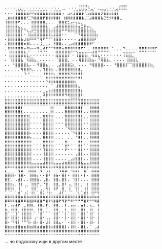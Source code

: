 .
⠄⠄⠄⢠⣄⠄⠄⠄⠄⠄⠄⠄⠄⠄⠄⠄⠄⢀⡀
⠄⠄⠄⢸⣿⣝⠦⣀⠄⢀⣀⣀⠄⠄⠄⣠⣾⣿⡇
⠄⠄⠄⢸⣿⣿⣿⣾⠿⢯⣿⣿⣯⣷⣾⣾⣿⣿
⠄⢀⡴⣺⣿⣿⡿⢛⣽⣿⣶⣶⡺⣿⣿⣿⣿⡇
⢀⣾⣾⣿⣿⣿⣿⢋⡙⣿⣿⣿⡟⣿⣿⣿⣿⡇
⢸⣿⣿⣿⣿⣿⣧⣈⣡⣿⣿⣿⣧⣙⣛⠿⣿⣿⣀
⢸⣿⣿⣿⠋⠄⠄⠄⢸⣿⣿⣿⣿⡄⠄⠄⢀⣿⣿⣯⣥⣖⣲⠦⣄⣀
⢸⣿⣿⣿⣷⡦⢤⡀⢸⣿⣿⣿⣿⣷⣄⣴⣿⣿⣿⣿⣿⣿⣿⣿⣶⣯⣟⣦⡀
⢸⣿⣿⣿⣿⡇⠄⢹⣯⣶⣿⣿⣿⣿⣿⣹⣿⣿⠄⠄⠉⠉⠛⠻⣿⣿⣿⣿⣿⡄
⠄⣿⣿⣿⣿⣧⣰⣾⠿⠿⠛⢿⠟⠛⠛⢹⣿⣿⠄⠄⠄⠄⠄⣠⣾⣿⣿⣿⡿⠁
⠄⣿⣿⣿⣿⣿⠶⣿⠄⠄⠄⣨⣀⣀⠄⢘⣿⣿⠄⠄⣠⣴⣿⣿⣿⣿⡿⠟⠁
⠄⢿⣿⣿⣿⣿⡖⢻⠖⠒⢻⣤⢾⡏⠉⠙⣿⣿⣶⣿⣿⣿⣿⠿⠋⠁
⠄⢸⣿⣿⣿⣿⣧⠈⠄⠄⠄⠙⠄⠄⠄⠄⣿⣿⣿⣿⣿⡏
⠄⢸⣿⣿⣿⣿⣿⣆⠄⠄⠄⠄⠄⠄⠄⠄⣿⣿⣿⣿⡟
⠄⢸⣿⣿⣿⠉⢿⣿⣄⠄⠄⠄⠄⠄⠄⠄⢹⣿⣿⡉
⠄⠈⣿⣿⣿⣧⠈⢿⣿⣦⡀⠄⠄⠄⠄⠄⠈⣿⣿⣿⡀
⠄⠄⢿⣿⣿⣿⣦⠄⠙⢿⣿⣦⡀⠄⠄⠄⠄⢸⣿⣿⣇
⠄⠄⠘⣿⣿⣿⣿⣧⠄⠄⠻⣿⣿⣦⡀⠄⢀⣼⣿⣿⣿⣵⡀
⠄⠄⠄⠘⢿⣿⣿⣿⠄⠄⠄⠘⣿⣿⣿⡏⠉⣿⣿⣿⣿⣿⣿⣆
⠄⠄⠄⠄⠄⠻⣿⢿⢣⠄⠄⠄⢹⣿⣿⡆⠄⣿⣿⣿⣿⣿⣿⣿⡄
⠄⠄⠄⠄⠄⠄⠘⠈⠄⠄⠄⠄⠘⣿⣿⣷⣤⣿⣿⣿⣷⣽⣿⣿⡇
⠄⠄⠄⠄⠄⠄⠄⠄⠄⠄⠄⠄⠄⠻⣿⣿⣿⣿⣿⣿⣿⣿⡇⠉⠁
⠄⠄⠄⠄⠄⠄⠄⠄⠄⠄⠄⠄⠄⠄⠈⠁⣸⣿⣿⣿⣿⣿⣿⣄
⠄⠄⠄⠄⠄⠄⠄⠄⠄⠄⠄⠄⣀⣤⣶⣿⣿⣿⣿⣿⣿⣿⣿⣿⡆
⠄⠄⠄⠄⠄⠄⠄⠄⠄⠄⠄⠄⠚⠟⠛⠛⠛⠛⠛⠙⠻⣿⣿⡿⠃
⣿⣿⣿⣿⣿⣿⣿⣿⣿⣿⣿⣿⣿⣿⣿⣿⣿⣿⣿⣿⣿⣿⣿⣿⣿⣿⣿⣿⣿⣿
⣿⣿⣿⣿⣿⡏⠉⠉⠉⠉⠉⠉⠉⠉⢹⡏⠉⠉⠉⣿⣿⣿⣿⣿⡏⠉⠉⣿⣿⣿
⣿⣿⣿⣿⣿⣇⠄⠄⠄⠄⠄⠄⠄⠄⣸⡇⠄⠄⠄⣿⣿⣿⣿⣿⡇⠄⠄⣿⣿⣿
⣿⣿⣿⣿⣿⣿⣿⣿⠄⠄⠄⠄⣿⣿⣿⡇⠄⠄⠄⣿⣿⣿⣿⣿⡇⠄⠄⣿⣿⣿
⣿⣿⣿⣿⣿⣿⣿⣿⠄⠄⠄⠄⣿⣿⣿⡇⠄⠄⠄⣿⣿⣿⣿⣿⡇⠄⠄⣿⣿⣿
⣿⣿⣿⣿⣿⣿⣿⣿⠄⠄⠄⠄⣿⣿⣿⡇⠄⠄⠄⠙⢿⣿⣿⣿⡇⠄⠄⣿⣿⣿
⣿⣿⣿⣿⣿⣿⣿⣿⠄⠄⠄⠄⣿⣿⣿⡇⠄⠄⠄⠄⠄⠙⢿⣿⡇⠄⠄⣿⣿⣿
⣿⣿⣿⣿⣿⣿⣿⣿⡆⠄⠄⠄⣿⣿⣿⡇⠄⠄⠄⡀⠄⠄⠈⣿⡇⠄⠄⣿⣿⣿
⣿⣿⣿⣿⣿⣿⣿⣿⡇⠄⠄⠄⣿⣿⣿⡇⠄⠄⠄⣿⡄⠄⠄⣿⡇⠄⠄⣿⣿⣿
⣿⣿⣿⣿⣿⣿⣿⣿⡇⠄⠄⠄⢻⣿⣿⡇⠄⠄⠄⡿⠄⠄⠄⣿⡇⠄⠄⣿⣿⣿
⣿⣿⣿⣿⣿⣿⣿⣿⡇⠄⠄⠄⢸⣿⣿⡇⠄⠄⠄⠄⠄⠄⢠⣿⡇⠄⠄⣿⣿⣿
⣿⣿⣿⣿⣿⣿⣿⣿⡇⠄⠄⠄⢸⣿⣿⡇⠄⠄⠄⠄⣀⣴⣿⣿⡇⠄⠄⣿⣿⣿
⣿⣿⣿⣿⣿⣿⣿⣿⣷⣶⣶⣶⣾⣿⣿⣷⣶⣶⣾⣿⣿⣿⣿⣿⣷⣶⣶⣿⣿⣿
⡟⠉⠉⠛⢿⣿⠋⢹⣿⣯⠉⢿⠉⢹⡟⠉⠉⢻⣿⣿⠉⢿⣿⡏⠉⣿⠋⢹⣿⣿
⣿⣿⣿⠄⢸⣿⠄⠈⣿⣿⡄⠄⠄⣿⠇⢰⣧⠄⣿⡇⠄⢸⣿⡇⠄⡏⠄⢸⣿⣿
⣿⣏⠄⠠⣾⡇⠄⠄⣿⣿⣷⠄⢠⣿⠄⢸⣿⠄⣿⡇⠄⠈⣿⡇⠄⠄⠄⢸⣿⣿
⣿⣿⣷⠄⢸⠇⢠⠄⢸⣿⡏⠄⠈⣿⡀⢸⣿⠄⣿⠃⢰⠄⣿⡇⠄⢀⡇⢸⣿⣿
⠟⠻⠟⠄⣸⠄⢀⠄⢸⡟⠄⣴⠄⢹⣇⠘⠋⢠⡿⠄⠸⠄⠸⡇⠄⣸⡇⢸⣿⣿
⣶⣶⣶⣶⣿⣤⣾⣧⣼⣷⣶⣿⣧⣴⣿⣶⣶⣿⣷⣶⣶⣶⣶⣷⣶⣿⣧⣼⣧⣼
⡿⠿⠿⢿⣿⠿⠿⣿⣿⠿⣿⣿⠛⣿⠟⣿⣿⠟⠻⡟⠛⠟⠛⠛⠛⣿⠟⠛⠻⣿
⡇⠄⣶⣾⠏⢀⣤⣿⣿⠄⢸⣿⠄⡏⠄⢸⣿⠄⠄⡇⠄⣶⡆⠄⣶⡇⠄⣦⠄⢸
⣿⠄⠿⢿⠄⢸⣿⣿⡟⠄⠸⣿⠄⠄⠄⢸⣿⠄⠄⡇⠄⣿⡇⠄⣿⡇⠄⣿⠄⢸
⣿⠄⣶⣾⠄⢸⣿⣿⡇⢀⠄⣿⠄⢀⡀⢸⣿⠄⠄⡇⠄⣿⡇⠄⣿⡇⠄⣿⠄⢸
⣿⠄⠻⢿⡇⠘⠛⢻⠄⣾⠄⣿⠄⣸⡇⢸⣿⣄⠄⠁⠄⣿⡇⠄⣿⡇⠄⣿⠄⢸
⣿⣶⣶⣾⣿⣶⣶⣿⣶⣿⣶⣾⣶⣿⣷⣾⣿⣿⣿⡇⠄⣿⡇⠄⣿⣇⠄⠁⢀⣼
⣿⣿⣿⣿⣿⣿⣿⣿⣿⣿⣿⣿⣿⣿⣿⣿⣿⣿⣿⣿⣿⣿⣿⣿⣿⣿⣿⣿⣿⣿

... но подсказку ищи в другом месте
